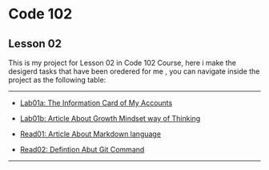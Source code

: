 # Code 102
## Lesson 02 

This is my project for Lesson 02 in Code 102 Course, here i make the desigerd tasks that have been oredered for me ,
you can navigate inside the project as the following table:

___
* [Lab01a: The Information Card of My Accounts](https://jehadabuawwad.github.io/reading-notes/Lab01a)

* [Lab01b: Article About Growth Mindset way of Thinking](https://jehadabuawwad.github.io/reading-notes/Lab01b)

* [Read01: Article About Markdown language](https://jehadabuawwad.github.io/reading-notes/read01)

* [Read02: Defintion Abut Git Command](https://jehadabuawwad.github.io/reading-notes/read02)

___
